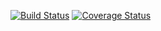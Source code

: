[![Build Status](https://travis-ci.com/semen1994i/testing3.svg?branch=main)](https://travis-ci.com/semen1994i/testing3)
[![Coverage Status](https://coveralls.io/repos/github/semen1994i/testing3/badge.svg?branch=main)](https://coveralls.io/github/semen1994i/testing3?branch=main)
